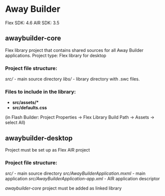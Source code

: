 # Away Builder

Flex SDK: 4.6
AIR SDK: 3.5

## awaybuilder-core
Flex library project that contains shared sources for all Away Builder applications.
Project type: Flex library for desktop

### Project file structure:
_src/_ - main source directory
_libs/_ - library directory with .swc files.

### Files to include in the library:
* __src/assets/*__
* __src/defaults.css__

(in Flash Builder: Project Properties -> Flex Library Build Path -> Assets -> select All)

## awaybuilder-desktop
Project must be set up as Flex AIR project

### Project file structure:
_src/_ - main source directory
_src/AwayBuilderApplication.mxml_ - main application
_src/AwayBuilderApplication-app.xml_ - AIR application descriptor

_awaybuilder-core_ project must be added as linked library
